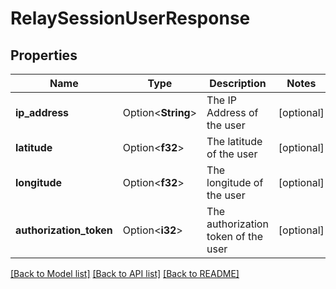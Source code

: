 # RelaySessionUserResponse

## Properties

Name | Type | Description | Notes
------------ | ------------- | ------------- | -------------
**ip_address** | Option<**String**> | The IP Address of the user | [optional]
**latitude** | Option<**f32**> | The latitude of the user | [optional]
**longitude** | Option<**f32**> | The longitude of the user | [optional]
**authorization_token** | Option<**i32**> | The authorization token of the user | [optional]

[[Back to Model list]](../README.md#documentation-for-models) [[Back to API list]](../README.md#documentation-for-api-endpoints) [[Back to README]](../README.md)


